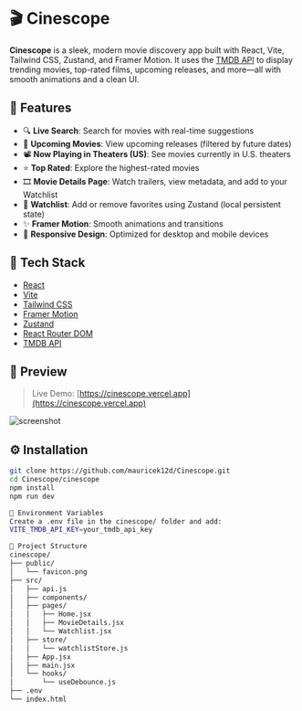 # 🎬 Cinescope

**Cinescope** is a sleek, modern movie discovery app built with React, Vite, Tailwind CSS, Zustand, and Framer Motion. It uses the [TMDB API](https://www.themoviedb.org/documentation/api) to display trending movies, top-rated films, upcoming releases, and more—all with smooth animations and a clean UI.

## 🚀 Features

- 🔍 **Live Search**: Search for movies with real-time suggestions
- 📅 **Upcoming Movies**: View upcoming releases (filtered by future dates)
- 📽️ **Now Playing in Theaters (US)**: See movies currently in U.S. theaters
- ⭐ **Top Rated**: Explore the highest-rated movies
- 🎞️ **Movie Details Page**: Watch trailers, view metadata, and add to your Watchlist
- 📌 **Watchlist**: Add or remove favorites using Zustand (local persistent state)
- ✨ **Framer Motion**: Smooth animations and transitions
- 📱 **Responsive Design**: Optimized for desktop and mobile devices

## 🧱 Tech Stack

- [React](https://react.dev/)
- [Vite](https://vitejs.dev/)
- [Tailwind CSS](https://tailwindcss.com/)
- [Framer Motion](https://www.framer.com/motion/)
- [Zustand](https://github.com/pmndrs/zustand)
- [React Router DOM](https://reactrouter.com/en/main)
- [TMDB API](https://developer.themoviedb.org/)

## 📸 Preview

> Live Demo: [https://cinescope.vercel.app](https://cinescope.vercel.app)

![screenshot](public/cinescope-preview.png)

## ⚙️ Installation

```bash
git clone https://github.com/mauricek12d/Cinescope.git
cd Cinescope/cinescope
npm install
npm run dev

🔐 Environment Variables
Create a .env file in the cinescope/ folder and add:
VITE_TMDB_API_KEY=your_tmdb_api_key

📁 Project Structure
cinescope/
├── public/
│   └── favicon.png
├── src/
│   ├── api.js
│   ├── components/
│   ├── pages/
│   │   ├── Home.jsx
│   │   ├── MovieDetails.jsx
│   │   └── Watchlist.jsx
│   ├── store/
│   │   └── watchlistStore.js
│   ├── App.jsx
│   ├── main.jsx
│   └── hooks/
│       └── useDebounce.js
├── .env
└── index.html






